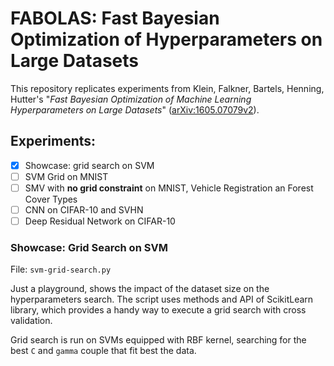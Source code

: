 # FABOLAS: Fast Bayesian Optimization of Hyperparameters on Large Datasets

This repository replicates experiments from Klein, Falkner, Bartels, Henning, Hutter's "*Fast Bayesian Optimization of Machine Learning Hyperparameters on Large Datasets*" ([arXiv:1605.07079v2](https://arxiv.org/abs/1605.07079)).

## Experiments:
- [X] Showcase: grid search on SVM
- [ ] SVM Grid on MNIST
- [ ] SMV with **no grid constraint** on MNIST, Vehicle Registration an Forest Cover Types 
- [ ] CNN on CIFAR-10 and SVHN
- [ ] Deep Residual Network on CIFAR-10

### Showcase: Grid Search on SVM
File: ``svm-grid-search.py``

Just a playground, shows the impact of the dataset size on the hyperparameters search.
The script uses methods and API of ScikitLearn library, which provides a handy way to execute a grid search with cross validation.

Grid search is run on SVMs equipped with RBF kernel, searching for the best `C` and `gamma` couple that fit best the data.